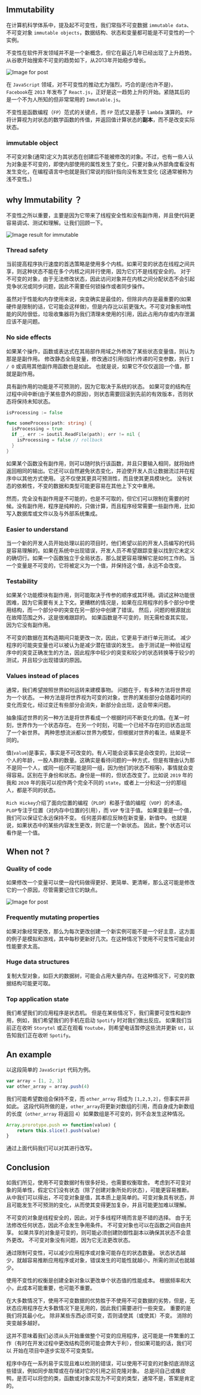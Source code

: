 ## Immutability

在计算机科学体系中，提及起不可变性，我们常指不可变数据 `immutable data`、不可变对象 `immutable objects`，数据结构、状态和变量都可能是不可变性的一个实例。

不变性在软件开发领域并不是一个新概念，但它在最近几年已经出现了上升趋势。从谷歌开始搜索不可变的趋势如下，从2013年开始稳步增长。

![Image for post](assets/1*Jo4TJWhm4cwS8YSrd4cokg.png)

在 `JavaScript` 领域，对不可变性的推动尤为强烈，巧合的是(也许不是)，`Facebook`在 `2013` 年发布了 `React.js`，正好是这一趋势上升的开始。紧随其后的是一个不为人所知的但非常常用的 `Immutable.js`。

不变性是函数编程（`FP`）范式的关键点，而 `FP` 范式又是基于 `lambda` 演算的。 `FP` 将计算视为对状态的数学函数的传值，并返回值计算状态的**副本**，而不是改变实际状态。

### immutable object

不可变对象(通常)定义为其状态在创建后不能被修改的对象。不过，也有一些人认为对象是不可变的，即使内部使用的属性发生了变化，只要对象从外部角度看没有发生变化，在编程语言中也就是我们常说的指针指向没有发生变化 (这通常被称为浅不变性。)

## why Immutability ？

不变性之所以重要，主要是因为它带来了线程安全性和没有副作用，并且使代码更容易调试、测试和理解。让我们回顾一下。

![Image result for immutable](assets/1*RxkciPHQuFv-zcWMGImtsw.png)

### Thread safety

当前提高程序执行速度的首选策略是使用多个内核。如果可变的状态在线程之间共享，则这种状态不能在多个内核之间并行使用，因为它们不是线程安全的。 对于不可变的对象，由于无法修改状态，因此访问对象并在内核之间分配状态不会引起竞争状况或同步问题，因此不需要任何锁操作或者同步操作。

虽然对于性能和内存使用来说，突变确实是最佳的，但除非内存是最重要的(如果硬件是限制的话，它可能会这样做)，但是内存比以前更强大。不可变对象影响性能的风险很低，垃圾收集器将为我们清理未使用的引用，因此占用内存或内存泄漏应该不是问题。

### No side effects

如果某个操作，函数或表达式在其局部作用域之外修改了某些状态变量值，则认为那是是副作用。 修改静态全局变量，修改通过引用(指针)传递的可变参数，执行 `I / O` 或调用其他副作用函数也是如此。 也就是说，如果它不仅仅返回一个值，那就是副作用。

具有副作用的功能是不可预测的，因为它取决于系统的状态。 如果可变的结构在过程中间中断(由于某些意外的原因)，则状态需要回滚到先前的有效版本，否则状态将保持未知状态。 

```go
isProcessing := false

func someProcess(path: string) {
  isProcessing = true
  if _, err := ioutil.ReadFile(path); err != nil {
    isProcessing = false // rollback
  }
}
```

如果某个函数没有副作用，则可以随时执行该函数，并且只要输入相同，就将始终返回相同的输出。它还可以自然避免状态变化，并迫使开发人员让数据流过并在程序中以其他方式使用。 这不仅使其更具可预测性，而且使其更具模块化。 没有状态的依赖性，不变的数据和类型可能更容易在其他上下文中重用。

然而，完全没有副作用是不可能的，也是不可取的，但它们可以限制在需要的时候。没有副作用，程序是纯粹的，只做计算，而且程序经常需要一些副作用，比如写入数据库或文件以及与外部系统集成。

### Easier to understand

当一个新的开发人员开始处理以前的项目时，他们希望以前的开发人员编写的代码是容易理解的。如果在系统中出现错误，开发人员不希望跟踪变量以找到它未定义的确切行。如果一个函数独立于全局状态，那么就更容易理解它是如何工作的。当一个变量是不可变的，它将被定义为一个值，并保持这个值，永远不会改变。

### Testability

如果某个功能模块有副作用，则可能取决于传参的顺序或其环境。调试这种功能很困难，因为它需要有关上下文。更糟糕的情况是，如果在应用程序的多个部分中使用结构，而一个部分中的突变在另一部分中创建了错误。 然后，问题的根源就出在故障范围之外，这是很难跟踪的。 如果函数是不可变的，则无需检查其实现，因为它没有副作用。

不可变的数据在其构造期间只能更改一次，因此，它更易于进行单元测试。 减少程序的可能突变量也可以被认为是减少潜在错误的发生。 由于测试是一种验证程序中的突变正确发生的方法，因此程序中较少的突变和较少的状态转换等于较少的测试，并且较少出现错误的原因。

### Values instead of places

通常，我们希望按照世界如何运转来建模事物。 问题在于，有多种方法将世界视为一个状态。 一种方法是将世界视为可变的对象，世界的某些部分会随着时间的变化而变化，经过变迁有些部分会消失，新部分会出现，这会带来问题。

抽象描述世界的另一种方法是将世界看成一个根据时间不断变化的值。在某一时刻，世界作为一个状态存在。 在另一个时刻，可能一个已经不存在的旧状态出现了一个新世界。 两种思想流派都以世界为模型，但根据对世界的看法，结果是不同的。

值(`value`)是事实，事实是不可改变的。有人可能会说事实是会改变的，比如说一个人的年龄，一股人群的数量。这确实是看待问题的一种方式，但是有理由认为那不是同一个人，或同一组(不可能是同一组，因为他们的状态不相等)，事情就会变得容易。区别在于身份和状态。身份是一样的，但状态改变了。比如说 `2019` 年的我和 `2020` 年的我可以视作两个完全不同的 `state`，或者上一分和这一分的那组人，都是不同的状态。

`Rich Hickey`介绍了面向位置的编程（`PLOP`）和基于值的编程（`VOP`）的术语。`PLOP`专注于位置（对内存中位置的引用），而 `VOP` 专注于值。 如果变量是一个值，我们可以保证它永远保持不变。 任何差异都应反映在新变量，新值中。 也就是说，如果状态中的某些内容发生更改，则它是一个新状态。 因此，整个状态可以看作是一个值。

## When not ?

### Quality of code

如果修改一个变量可以使一段代码做得更好、更简单、更清晰，那么这可能是修改它的一个原因，尽管需要记住它的缺点。

![Image for post](assets/0*tAUKboAiEerUcPvx.png)

### Frequently mutating properties

如果对象经常更改，那么为每次更改创建一个新实例可能不是一个好主意，这方面的例子是模拟和游戏，其中每秒更新好几次。在这种情况下使用不可变性可能会对性能要求太高。

### Huge data structures

复制大型对象，如巨大的数据树，可能会占用大量内存。在这种情况下，可变的数据结构可能更可取。

### Top application state

我们希望我们的应用程序是状态机。 但是在某些情况下，我们需要可变性和副作用，例如，我们希望我们的手机在启动 `Spotify` 时对我们做出反应。 如果我们当前正在收听 `Storytel` 或正在观看 `Youtube`，则希望电话暂停这些流并更新 `UI`，以告知我们正在收听 `Spotify`。

## An example

以这段简单的 `JavaScript` 代码为例。

```js
var array = [1, 2, 3]
var other_array = array.push(4)
```

我们可能希望数组会保持不变，而 `other_array` 将成为 `[1,2,3,2]`，但事实并非如此。 这段代码所做的是，`other_array`将更新对数组的引用，而自身成为新数组的长度（`other_array` 将返回 `4`）如果数组是不可变的，则不会发生这种情况。

```js
Array.prorotype.push => function(value) {
	return this.slice().push(value)
}
```

通过上面代码我们可以对其进行改写。

## Conclusion

如我们所见，使用不可变数据时有很多好处，也需要权衡取舍。 考虑到不可变对象的简单性，假定它们没有状态（除了创建对象所处的状态），可能更容易推断。从中我们可以得出，不可变对象是值，其本质上是简单的。可变对象具有状态，并且可能发生不可预测的变化，从而使其变得更加复杂，并且可能更加难以理解。

不可变的对象是线程安全的，因此，对于多线程环境而言是不错的选择。 由于无法修改任何状态，因此不会发生争用条件。 不可变对象也可以在函数之间自由共享。 如果共享的对象是可变的，则可能必须创建防御性副本以确保其状态不会意外更改。 不可变对象没有问题，因为它无法更改状态。

通过限制可变性，可以减少应用程序或对象可能存在的状态数量。 状态状态越少，就越容易推断应用程序或对象，错误发生的可能性就越小，所需的测试也就越少。

使用不变性的权衡是创建全新对象以更改单个状态值的性能成本。 根据频率和大小，此成本可能重要，也可能不重要。

在大多数情况下，使用不可变数据的优势胜于不使用不可变数据的劣势，但是，无状态应用程序在大多数情况下是无用的，因此我们需要进行一些突变。 重要的是我们将其最小化。 除非某些东西必须可变，否则请使其（或使其）不变。 消除的突变越多越好。

这并不意味着我们必须从头开始重做整个可变的应用程序，这可能是一件繁重的工作（有时在开发过程中更改结构范例可能会弊大于利），但如果可能的话，我们可以 开始在项目中逐步实现不可变类型。

程序中存在一系列易于实现且难以检测的错误，可以使用不可变的对象彻底消除这些错误，例如同步故障或在存储对它的引用之前克隆对象。 总是问自己或橡皮鸭，是否可以将您的类，函数或对象实现为不可变的类型，通常不是，答案是肯定的。